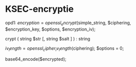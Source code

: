 # KSEC-encryptie

opd1:
$encryption = openssl_encrypt($simple_string, $ciphering, 
            $encryption_key, $options, $encryption_iv); 
                     
 crypt ( string $str [, string $salt ] ) : string
            
$iv_length = openssl_cipher_iv_length($ciphering); 
$options = 0; 

base64_encode($encrypted);
 
 
